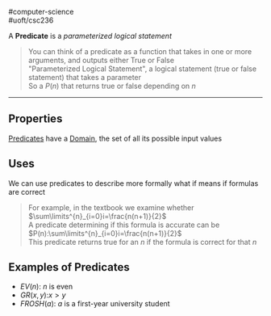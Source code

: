 #computer-science  
#uoft/csc236 

A **Predicate** is a *parameterized logical statement*

> You can think of a predicate as a function that takes in one or more arguments, and outputs either True or False  
> 	"Parameterized Logical Statement", a logical statement (true or false statement) that takes a parameter  
> 	So a $P(n)$ that returns true or false depending on $n$

---
## Properties

[Predicates](.md) have a [Domain](Domain.md), the set of all its possible input values

## Uses

We can use predicates to describe more formally what if means if formulas are correct

> For example, in the textbook we examine whether $\sum\limits^{n}_{i=0}i=\frac{n(n+1)}{2}$  
> A predicate determining if this formula is accurate can be $P(n):\sum\limits^{n}_{i=0}i=\frac{n(n+1)}{2}$  
> 	This predicate returns true for an $n$ if the formula is correct for that $n$


## Examples of Predicates
- $EV(n)$: $n$ is even
- $GR(x,y)$:$x>y$
- $FROSH(a)$: $a$ is a first-year university student